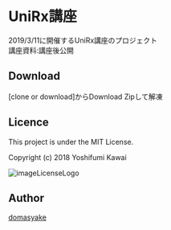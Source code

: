 UniRx講座
====
2019/3/11に開催するUniRx講座のプロジェクト<br>
講座資料:講座後公開

## Download
[clone or download]からDownload Zipして解凍
## Licence
This project is under the MIT License.

Copyright (c) 2018 Yoshifumi Kawai

![imageLicenseLogo](https://user-images.githubusercontent.com/27915590/54080523-1370d480-4335-11e9-8e2e-94b600346905.png)

## Author

[domasyake](https://github.com/domasyake)